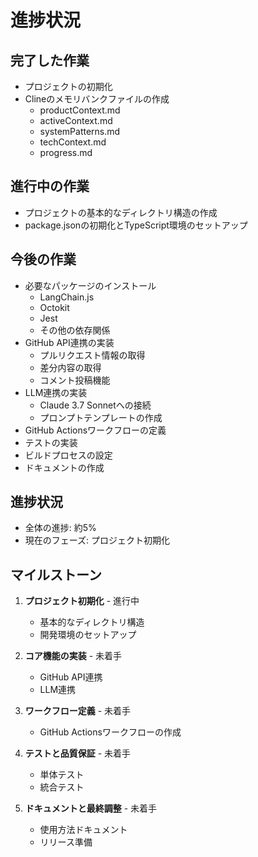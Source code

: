 # 進捗状況

## 完了した作業

- プロジェクトの初期化
- Clineのメモリバンクファイルの作成
  - productContext.md
  - activeContext.md
  - systemPatterns.md
  - techContext.md
  - progress.md

## 進行中の作業

- プロジェクトの基本的なディレクトリ構造の作成
- package.jsonの初期化とTypeScript環境のセットアップ

## 今後の作業

- 必要なパッケージのインストール
  - LangChain.js
  - Octokit
  - Jest
  - その他の依存関係
- GitHub API連携の実装
  - プルリクエスト情報の取得
  - 差分内容の取得
  - コメント投稿機能
- LLM連携の実装
  - Claude 3.7 Sonnetへの接続
  - プロンプトテンプレートの作成
- GitHub Actionsワークフローの定義
- テストの実装
- ビルドプロセスの設定
- ドキュメントの作成

## 進捗状況

- 全体の進捗: 約5%
- 現在のフェーズ: プロジェクト初期化

## マイルストーン

1. **プロジェクト初期化** - 進行中
   - 基本的なディレクトリ構造
   - 開発環境のセットアップ
   
2. **コア機能の実装** - 未着手
   - GitHub API連携
   - LLM連携
   
3. **ワークフロー定義** - 未着手
   - GitHub Actionsワークフローの作成
   
4. **テストと品質保証** - 未着手
   - 単体テスト
   - 統合テスト
   
5. **ドキュメントと最終調整** - 未着手
   - 使用方法ドキュメント
   - リリース準備
